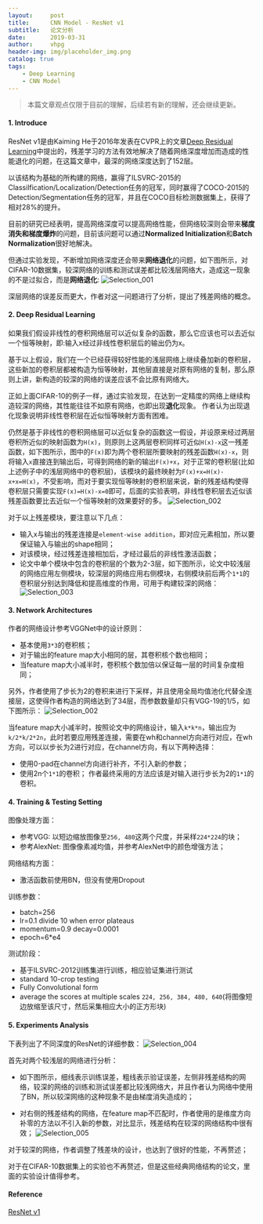 ```yaml
---
layout:     post
title:      CNN Model - ResNet v1
subtitle:   论文分析
date:       2019-03-31
author:     vhpg
header-img: img/placeholder_img.png
catalog: true
tags:
    - Deep Learning
    - CNN Model
---
```

> 本篇文章观点仅限于目前的理解，后续若有新的理解，还会继续更新。

#### 1. Introduce
  ResNet v1是由Kaiming He于2016年发表在CVPR上的文章[Deep Residual Learning](http://openaccess.thecvf.com/content_cvpr_2016/papers/He_Deep_Residual_Learning_CVPR_2016_paper.pdf)中提出的，残差学习的方法有效地解决了随着网络深度增加而造成的性能退化的问题，在这篇文章中，最深的网络深度达到了152层。

  以该结构为基础的所构建的网络，赢得了ILSVRC-2015的Classilfication/Localization/Detection任务的冠军，同时赢得了COCO-2015的Detection/Segmentation任务的冠军，并且在COCO目标检测数据集上，获得了相对28%的提升。

  目前的研究已经表明，提高网络深度可以提高网络性能，但网络较深则会带来**梯度消失和梯度爆炸**的问题，目前该问题可以通过**Normalized Initialization**和**Batch Normalization**很好地解决。

  但通过实验发现，不断增加网络深度还会带来**网络退化**的问题，如下图所示，对CIFAR-10数据集，较深网络的训练和测试误差都比较浅层网络大，造成这一现象的不是过拟合，而是**网络退化**:
  ![Selection_001](/assets/Selection_001_87fqbvy1n.png)

  深层网络的误差反而更大，作者对这一问题进行了分析，提出了残差网络的概念。

#### 2. Deep Residual Learning
  如果我们假设非线性的卷积网络层可以近似复杂的函数，那么它应该也可以去近似一个恒等映射，即:输入x经过非线性卷积层后的输出仍为x。

  基于以上假设，我们在一个已经获得较好性能的浅层网络上继续叠加新的卷积层，这些新加的卷积层都被构造为恒等映射，其他层直接是对原有网络的复制，那么原则上讲，新构造的较深的网络的误差应该不会比原有网络大。

  正如上面CIFAR-10的例子一样，通过实验发现，在达到一定精度的网络上继续构造较深的网络，其性能往往不如原有网络，也即出现**退化**现象。
  作者认为出现退化现象说明非线性卷积层在近似恒等映射方面有困难。

  仍然是基于非线性的卷积网络层可以近似复杂的函数这一假设，并设原来经过两层卷积所近似的映射函数为`H(x)`，则原则上这两层卷积同样可近似`H(x)-x`这一残差函数，如下图所示，图中的`F(x)`即为两个卷积层所要映射的残差函数`H(x)-x`，则将输入`x`直接连到输出后，可得到网络的新的输出`F(x)+x`，对于正常的卷积层(比如上述例子中的浅层网络中的卷积层)，该模块的最终映射为`F(x)+x=H(x)-x+x=H(x)`，不受影响，而对于要实现恒等映射的卷积层来说，新的残差结构使得卷积层只需要实现`F(x)=H(x)-x=0`即可，后面的实验表明，非线性卷积层去近似该残差函数要比去近似一个恒等映射的效果要好的多。
  ![Selection_002](/assets/Selection_002_rwrofzo3y.png)

  对于以上残差模块，要注意以下几点：
  * 输入x与输出的残差连接是`element-wise addition`，即对应元素相加，所以要保证输入与输出的shape相同；
  * 对该模块，经过残差连接相加后，才经过最后的非线性激活函数；
  * 论文中单个模块中包含的卷积层的个数为2-3层，如下图所示，论文中较浅层的网络应用左侧模块，较深层的网络应用右侧模块，右侧模块前后两个`1*1`的卷积层分别达到降低和提高维度的作用，可用于构建较深的网络：
  ![Selection_003](/assets/Selection_003_625avmq9d.png)

#### 3. Network Architectures
  作者的网络设计参考VGGNet中的设计原则：
  * 基本使用`3*3`的卷积核；
  * 对于输出的feature map大小相同的层，其卷积核个数也相同；
  * 当feature map大小减半时，卷积核个数加倍以保证每一层的时间复杂度相同；

  另外，作者使用了步长为2的卷积来进行下采样，并且使用全局均值池化代替全连接层，这使得作者构造的网络达到了34层，而参数数量却只有VGG-19的1/5，如下图所示：
  ![Selection_002](/assets/Selection_002_ueyuf5pyt.png)

  当feature map大小减半时，按照论文中的网络设计，输入`k*k*n`，输出应为`k/2*k/2*2n`，此时若要应用残差连接，需要在wh和channel方向进行对应，在wh方向，可以以步长为2进行对应，在channel方向，有以下两种选择：
  * 使用0-pad在channel方向进行补齐，不引入新的参数；
  * 使用2n个`1*1`的卷积；
  作者最终采用的方法应该是对输入进行步长为2的`1*1`的卷积。

#### 4. Training & Testing Setting
  图像处理方面：
  * 参考VGG: 以短边缩放图像至`256, 480`这两个尺度，并采样`224*224`的块；
  * 参考AlexNet: 图像像素减均值，并参考AlexNet中的颜色增强方法；

  网络结构方面：
  * 激活函数前使用BN，但没有使用Dropout

  训练参数：
  * batch=256
  * lr=0.1  divide 10 when error plateaus
  * momentum=0.9  decay=0.0001
  * epoch=6*e4

  测试阶段：
  * 基于ILSVRC-2012训练集进行训练，相应验证集进行测试
  * standard 10-crop testing
  * Fully Convolutional form
  * average the scores at multiple scales `224, 256, 384, 480, 640`(将图像短边放缩至该尺寸，然后采集相应大小的正方形块)

#### 5. Experiments Analysis
  下表列出了不同深度的ResNet的详细参数：
  ![Selection_004](/assets/Selection_004_ntfzkin46.png)

  首先对两个较浅层的网络进行分析：
  * 如下图所示，细线表示训练误差，粗线表示验证误差，左侧非残差结构的网络，较深的网络的训练和测试误差都比较浅网络大，并且作者认为网络中使用了BN，所以较深网络的这种现象不是由梯度消失造成的；

  * 对右侧的残差结构的网络，在feature map不匹配时，作者使用的是维度方向补零的方法以不引入新的参数，对比显示，残差结构在较深的网络结构中很有效；
  ![Selection_005](/assets/Selection_005_ai77x98a0.png)

  对于较深的网络，作者调整了残差块的设计，也达到了很好的性能，不再赘述；

  对于在CIFAR-10数据集上的实验也不再赘述，但是这些经典网络结构的论文，里面的实验设计值得参考。

#### Reference
[ResNet v1](http://openaccess.thecvf.com/content_cvpr_2016/papers/He_Deep_Residual_Learning_CVPR_2016_paper.pdf)
